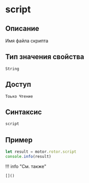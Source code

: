 # script

## Описание
Имя файла скрипта

## Тип значения свойства
`String`

## Доступ
`Тоько Чтение`

## Синтаксис
```javascript
script
```

## Пример
```javascript linenums="1"
let result = motor.rotor.script
console.info(result)
```

!!! info "См. также"

    []()

